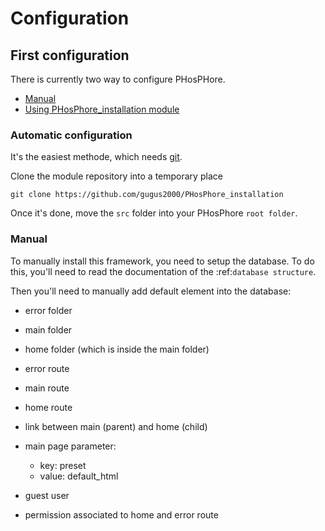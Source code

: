 # Configuration

## First configuration

There is currently two way to configure PHosPHore.

- [Manual](#Manual)
- [Using PHosPhore_installation module](#Automatic-configuration)

### Automatic configuration

It's the easiest methode, which needs [git](https://git-scm.com).

Clone the module repository into a temporary place
```shell
git clone https://github.com/gugus2000/PHosPhore_installation
```

Once it's done, move the `src` folder into your PHosPhore `root folder`.

### Manual

To manually install this framework, you need to setup the database. To do this, you'll need to read the documentation of the :ref:`database structure`.

Then you'll need to manually add default element into the database:

- error folder
- main folder
- home folder (which is inside the main folder)
- error route
- main route
- home route
- link between main (parent) and home (child)
- main page parameter:

  - key: preset
  - value: default_html

- guest user
- permission associated to home and error route



